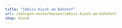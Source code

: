 ```yaml
---
title: "Imbiss-Kiosk am Bahnhof"
url: /edingen-neckarhausen/imbiss-kiosk-am-bahnhof/
shop: Kiosk
---
```

